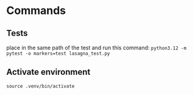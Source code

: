 # Commands

## Tests

place in the same path of the test and run this command:
`python3.12 -m pytest -o markers=test lasagna_test.py`

## Activate environment

`source .venv/bin/activate`
